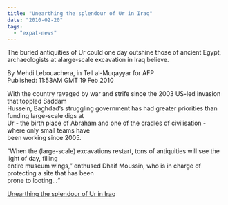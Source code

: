 ```yaml
---
title: "Unearthing the splendour of Ur in Iraq"
date: "2010-02-20"
tags: 
  - "expat-news"
---
```


The buried antiquities of Ur could one day outshine those of ancient Egypt, archaeologists at alarge-scale excavation in Iraq believe.

By Mehdi Lebouachera, in Tell al-Muqayyar for AFP  
Published: 11:53AM GMT 19 Feb 2010

With the country ravaged by war and strife since the 2003 US-led invasion that toppled Saddam  
Hussein, Baghdad’s struggling government has had greater priorities than funding large-scale digs at  
Ur - the birth place of Abraham and one of the cradles of civilisation - where only small teams have  
been working since 2005.

“When the (large-scale) excavations restart, tons of antiquities will see the light of day, filling  
entire museum wings,” enthused Dhaif Moussin, who is in charge of protecting a site that has been  
prone to looting…“

  
[Unearthing the splendour of Ur in Iraq](https://www.telegraph.co.uk/expat/expatnews/7270478/Unearthing-the-splendour-of-Ur-in-Iraq.html)
